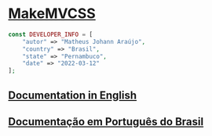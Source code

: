 # [MakeMVCSS](https://github.com/matheusjohannaraujo/makemvcss)

```php
const DEVELOPER_INFO = [
    "autor" => "Matheus Johann Araújo",
    "country" => "Brasil",
    "state" => "Pernambuco",
    "date" => "2022-03-12"
];
```

## [Documentation in English](./DOC-EU.md)

## [Documentação em Português do Brasil](./DOC.md)
